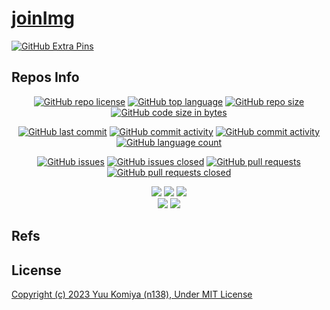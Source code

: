 # [joinImg](https://github.com/n138-kz/joinImg)

[![GitHub Extra Pins](https://github-readme-stats.vercel.app/api/pin/?locale=ja&show_owner=true&theme=graywhite&username=n138-kz&repo=joinImg)](https://github.com/n138-kz/joinImg)


## Repos Info

<div align="center">

  [![GitHub repo license](https://img.shields.io/github/license/n138-kz/joinImg)](/LICENSE)
  [![GitHub top language](https://img.shields.io/github/languages/top/n138-kz/joinImg)](/../../)
  [![GitHub repo size](https://img.shields.io/github/repo-size/n138-kz/joinImg)](/../../)
  [![GitHub code size in bytes](https://img.shields.io/github/languages/code-size/n138-kz/joinImg)](/../../)

</div>
<div align="center">

  [![GitHub last commit](https://img.shields.io/github/last-commit/n138-kz/joinImg)](/../../commits)
  [![GitHub commit activity](https://img.shields.io/github/commit-activity/w/n138-kz/joinImg)](/../../commits)
  [![GitHub commit activity](https://img.shields.io/github/commit-activity/t/n138-kz/joinImg)](/../../commits)
  [![GitHub language count](https://img.shields.io/github/languages/count/n138-kz/joinImg)](/../../)

</div>
<div align="center">

  [![GitHub issues](https://img.shields.io/github/issues/n138-kz/joinImg)](/../../issues)
  [![GitHub issues closed](https://img.shields.io/github/issues-closed/n138-kz/joinImg)](/../../issues)
  [![GitHub pull requests](https://img.shields.io/github/issues-pr/n138-kz/joinImg)](/../../pulls)
  [![GitHub pull requests closed](https://img.shields.io/github/issues-pr-closed/n138-kz/joinImg)](/../../pulls)

</div>
<div align="center">

  [![](https://img.shields.io/badge/YouTube-FF0000?style=for-the-badge&logo=youtube&logoColor=white)](https://youtube.com/channel/UCOX8Iv1r0V18lbOnohE7lWQ)
  [![](https://img.shields.io/badge/Twitch-6441A5?style=for-the-badge&logo=twitch&logoColor=white)](https://www.twitch.tv/yuukomiya)
  [![](https://img.shields.io/badge/X-000000?style=for-the-badge&logo=x&logoColor=white)](https://x.com/n138kz)
  <br>
  [![](https://img.shields.io/youtube/channel/subscribers/UCOX8Iv1r0V18lbOnohE7lWQ)](https://youtube.com/channel/UCOX8Iv1r0V18lbOnohE7lWQ)
  [![](https://img.shields.io/twitch/status/YuuKomiya)](https://www.twitch.tv/yuukomiya)

</div>

## Refs

<!--
- [![](https://www.google.com/s2/favicons?size=64&domain=https://github.com)joinImg](https://github.com/n138-kz/joinImg/)
-->

## License

[Copyright (c) 2023 Yuu Komiya (n138), Under MIT License](LICENSE)  
